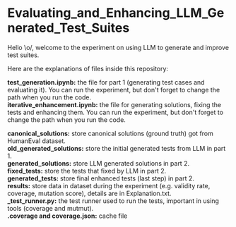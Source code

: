 # Evaluating_and_Enhancing_LLM_Generated_Test_Suites
Hello \o/, welcome to the experiment on using LLM to generate and improve test suites.

Here are the explanations of files inside this repository:

**test_generation.ipynb:** the file for part 1 (generating test cases and evaluating it). You can run the experiment, but don't forget to change the path when you run the code.\
**iterative_enhancement.ipynb:** the file for generating solutions, fixing the tests and enhancing them. You can run the experiment, but don't forget to change the path when you run the code.

**canonical_solutions:** store canonical solutions (ground truth) got from HumanEval dataset.\
**old_generated_solutions:** store the initial generated tests from LLM in part 1.\
**generated_solutions:** store LLM generated solutions in part 2.\
**fixed_tests:** store the tests that fixed by LLM in part 2.\
**generated_tests:** store final enhanced tests (last step) in part 2.\
**results:** store data in dataset during the experiment (e.g. validity rate, coverage, mutation score), details are in Explanation.txt.\
**_test_runner.py:** the test runner used to run the tests, important in using tools (coverage and mutmut).\
**.coverage and coverage.json:** cache file